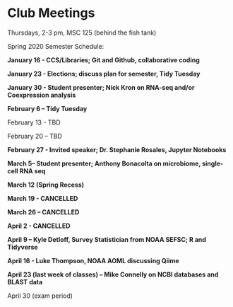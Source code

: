 # Club Meetings

Thursdays, 2-3 pm, MSC 125 (behind the fish tank)

Spring 2020 Semester Schedule:

**January 16  - CCS/Libraries; Git and Github, collaborative coding**

**January 23  - Elections; discuss plan for semester, Tidy Tuesday**

**January 30  - Student presenter; Nick Kron on RNA-seq and/or Coexpression analysis**

**February 6 – Tidy Tuesday**

February 13 - TBD

February 20 – TBD

**February 27 - Invited speaker; Dr. Stephanie Rosales, Jupyter Notebooks**

**March 5– Student presenter; Anthony Bonacolta on microbiome, single-cell RNA seq**

**March 12 (Spring Recess)**

**March 19 - CANCELLED**

**March 26 – CANCELLED**

**April 2 - CANCELLED**

**April 9 – Kyle Detloff, Survey Statistician from NOAA SEFSC; R and Tidyverse**

**April 16 - Luke Thompson, NOAA AOML discussing Qiime**

**April 23 (last week of classes) – Mike Connelly on NCBI databases and BLAST data**

April 30 (exam period)

